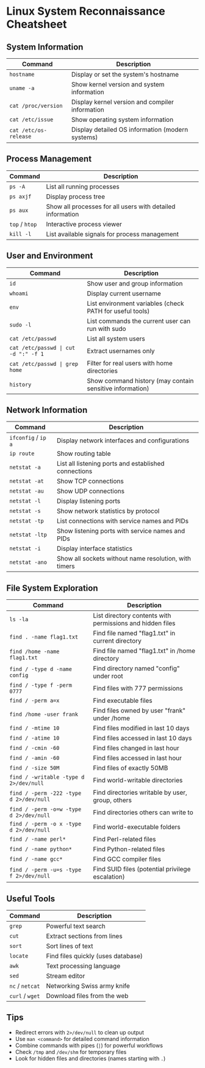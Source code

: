 # Linux System Reconnaissance Cheatsheet

## System Information

| Command               | Description                                                                 |
|-----------------------|-----------------------------------------------------------------------------|
| `hostname`            | Display or set the system's hostname                                        |
| `uname -a`            | Show kernel version and system information                                  |
| `cat /proc/version`   | Display kernel version and compiler information                             |
| `cat /etc/issue`      | Show operating system information                                           |
| `cat /etc/os-release` | Display detailed OS information (modern systems)                            |

## Process Management

| Command          | Description                                                                 |
|------------------|-----------------------------------------------------------------------------|
| `ps -A`          | List all running processes                                                  |
| `ps axjf`        | Display process tree                                                        |
| `ps aux`         | Show all processes for all users with detailed information                 |
| `top` / `htop`   | Interactive process viewer                                                  |
| `kill -l`        | List available signals for process management                               |

## User and Environment

| Command                     | Description                                                                 |
|-----------------------------|-----------------------------------------------------------------------------|
| `id`                        | Show user and group information                                             |
| `whoami`                    | Display current username                                                    |
| `env`                       | List environment variables (check PATH for useful tools)                    |
| `sudo -l`                   | List commands the current user can run with sudo                            |
| `cat /etc/passwd`           | List all system users                                                       |
| `cat /etc/passwd \| cut -d ":" -f 1` | Extract usernames only                                       |
| `cat /etc/passwd \| grep home` | Filter for real users with home directories                                |
| `history`                   | Show command history (may contain sensitive information)                    |

## Network Information

| Command               | Description                                                                 |
|-----------------------|-----------------------------------------------------------------------------|
| `ifconfig` / `ip a`   | Display network interfaces and configurations                              |
| `ip route`            | Show routing table                                                         |
| `netstat -a`          | List all listening ports and established connections                       |
| `netstat -at`         | Show TCP connections                                                       |
| `netstat -au`         | Show UDP connections                                                       |
| `netstat -l`          | Display listening ports                                                    |
| `netstat -s`          | Show network statistics by protocol                                        |
| `netstat -tp`         | List connections with service names and PIDs                               |
| `netstat -ltp`        | Show listening ports with service names and PIDs                           |
| `netstat -i`          | Display interface statistics                                               |
| `netstat -ano`        | Show all sockets without name resolution, with timers                      |

## File System Exploration

| Command | Description |
|---------|-------------|
| `ls -la` | List directory contents with permissions and hidden files |
| `find . -name flag1.txt` | Find file named "flag1.txt" in current directory |
| `find /home -name flag1.txt` | Find file named "flag1.txt" in /home directory |
| `find / -type d -name config` | Find directory named "config" under root |
| `find / -type f -perm 0777` | Find files with 777 permissions |
| `find / -perm a=x` | Find executable files |
| `find /home -user frank` | Find files owned by user "frank" under /home |
| `find / -mtime 10` | Find files modified in last 10 days |
| `find / -atime 10` | Find files accessed in last 10 days |
| `find / -cmin -60` | Find files changed in last hour |
| `find / -amin -60` | Find files accessed in last hour |
| `find / -size 50M` | Find files of exactly 50MB |
| `find / -writable -type d 2>/dev/null` | Find world-writable directories |
| `find / -perm -222 -type d 2>/dev/null` | Find directories writable by user, group, others |
| `find / -perm -o=w -type d 2>/dev/null` | Find directories others can write to |
| `find / -perm -o x -type d 2>/dev/null` | Find world-executable folders |
| `find / -name perl*` | Find Perl-related files |
| `find / -name python*` | Find Python-related files |
| `find / -name gcc*` | Find GCC compiler files |
| `find / -perm -u=s -type f 2>/dev/null` | Find SUID files (potential privilege escalation) |

## Useful Tools

| Command | Description |
|---------|-------------|
| `grep`  | Powerful text search |
| `cut`   | Extract sections from lines |
| `sort`  | Sort lines of text |
| `locate` | Find files quickly (uses database) |
| `awk`   | Text processing language |
| `sed`   | Stream editor |
| `nc` / `netcat` | Networking Swiss army knife |
| `curl` / `wget` | Download files from the web |

## Tips
- Redirect errors with `2>/dev/null` to clean up output
- Use `man <command>` for detailed command information
- Combine commands with pipes (`|`) for powerful workflows
- Check `/tmp` and `/dev/shm` for temporary files
- Look for hidden files and directories (names starting with `.`)
```

